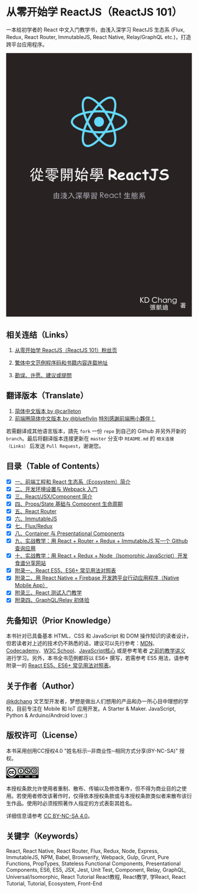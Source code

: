 # 从零开始学 ReactJS（ReactJS 101）
一本给初学者的 React 中文入门教学书，由浅入深学习 ReactJS 生态系 (Flux, Redux, React Router, ImmutableJS, React Native, Relay/GraphQL etc.)，打造跨平台应用程序。

![从零开始学 ReactJS（ReactJS 101）](./cover.png)

## 相关连结（Links）

1. [从零开始学 ReactJS（ReactJS 101）粉丝页](https://www.facebook.com/reactjs101/)

2. [繁体中文范例程序码和书籍内容连载地址](https://github.com/kdchang/reactjs101)

3. [勘误、许愿、建议或提問](https://github.com/kdchang/reactjs101/issues)

## 翻译版本（Translate）

1. [简体中文版本 by @carlleton](https://github.com/carlleton/reactjs101/tree/zh-CN)
2. [前端圈简体中文版本 by @blueflylin]( https://github.com/blueflylin/reactjs101) [特別感謝前端圈小夥伴！](http://fequan.com/)

若需翻译成其他语言版本，請先 `fork` 一份 `repo` 到自己的 Github 并另外开新的 `branch`。最后将翻译版本连接更新在 `master` 分支中 `README.md` 的 `相关连接（Links）` 后发送 `Pull Request`，谢谢您。

## 目录（Table of Contents）

- [X] [一、前端工程和 React 生态系（Ecosystem）简介](https://github.com/blueflylin/reactjs101/tree/master/Ch01)
- [X] [二、开发环境设置与 Webpack 入门](https://github.com/blueflylin/reactjs101/tree/master/Ch02)
- [X] [三、React/JSX/Component 简介](https://github.com/blueflylin/reactjs101/tree/master/Ch03)
- [X] [四、Props/State 基础与 Component 生命周期](https://github.com/blueflylin/reactjs101/tree/master/Ch04)
- [X] [五、React Router](https://github.com/blueflylin/reactjs101/tree/master/Ch05)
- [X] [六、ImmutableJS](https://github.com/blueflylin/reactjs101/tree/master/Ch06)
- [X] [七、Flux/Redux](https://github.com/blueflylin/reactjs101/tree/master/Ch07)
- [X] [八、Container 与 Presentational Components](https://github.com/blueflylin/reactjs101/tree/master/Ch08)
- [X] [九、实战教学：用 React + Router + Redux + ImmutableJS 写一个 Github 查询应用](https://github.com/blueflylin/reactjs101/tree/master/Ch09)
- [X] [十、实战教学：用 React + Redux + Node（Isomorphic JavaScript）开发食谱分享网站](https://github.com/blueflylin/reactjs101/tree/master/Ch10)
- [X] [附录一、React ES5、ES6+ 常见用法对照表](https://github.com/blueflylin/reactjs101/tree/master/Appendix01)
- [X] [附录二、用 React Native + Firebase 开发跨平台行动应用程序（Native Mobile App）](https://github.com/blueflylin/reactjs101/tree/master/Appendix02)
- [X] [附录三、React 测试入门教学](https://github.com/blueflylin/reactjs101/tree/master/Appendix03)
- [X] [附录四、GraphQL/Relay 初体验](https://github.com/blueflylin/reactjs101/tree/master/Appendix04)

## 先备知识（Prior Knowledge）
本书针对已具备基本 HTML、CSS 和 JavaScript 和 DOM 操作知识的读者设计，但若读者对上述的技术仍不熟悉的话，建议可以先行参考：[MDN](https://developer.mozilla.org/zh-TW/)、[Codecademy](https://www.codecademy.com/)、[W3C School](http://www.w3schools.com/)、[JavaScript核心](http://weizhifeng.net/javascript-the-core.html) 或是参考笔者 [之前的教学讲义](http://kdchang.cc/web-programming-course/) 进行学习。另外，本书全书范例都将以 ES6+ 撰写，若需参考 ES5 用法，请参考附录一的 [React ES5、ES6+ 常见用法对照表](https://github.com/kdchang/reactjs101/tree/master/Appendix01)。

## 关于作者（Author）
[@kdchang](http://blog.kdchang.cc) 文艺型开发者，梦想是做出人们想用的产品和办一所心目中理想的学校，目前专注在 Mobile 和 IoT 应用开发。A Starter & Maker. JavaScript, Python & Arduino/Android lover.:)

## 版权许可（License）
本书采用创用CC授权4.0 "姓名标示─非商业性─相同方式分享(BY-NC-SA)" 授权。

![从零开始学 ReactJS（ReactJS 101）](./cc-by-nc-sa.png)

本授权条款允许使用者重制、散布、传输以及修改著作，但不得为商业目的之使用。若使用者修改该著作时，仅得依本授权条款或与本授权条款类似者来散布该衍生作品。使用时必须按照著作人指定的方式表彰其姓名。

详细信息请参考 [CC BY-NC-SA 4.0](https://creativecommons.org/licenses/by-nc-sa/4.0/)。

## 关键字（Keywords）
React, React Native, React Router, Flux, Redux, Node, Express, ImmutableJS, NPM, Babel, Browserify, Webpack, Gulp, Grunt, Pure Functions, PropTypes, Stateless Functional Components, Presentational Components, ES6, ES5, JSX, Jest, Unit Test, Component, Relay, GraphQL, Universal/Isomorphic, React Tutorial React教程, React教学, 学React, React Tutorial, Tutorial, Ecosystem, Front-End
